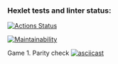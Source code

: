 ### Hexlet tests and linter status:
[![Actions Status](https://github.com/NatashaElistratova/frontend-project-lvl1/workflows/hexlet-check/badge.svg)](https://github.com/NatashaElistratova/frontend-project-lvl1/actions)

[![Maintainability](https://api.codeclimate.com/v1/badges/dfaab662c634d41bb196/maintainability)](https://codeclimate.com/github/NatashaElistratova/frontend-project-lvl1/maintainability)

Game 1. Parity check
[![asciicast](https://asciinema.org/a/xK4h4f2HqI5djJ3wF6oVuOmD4.svg)](https://asciinema.org/a/xK4h4f2HqI5djJ3wF6oVuOmD4)

